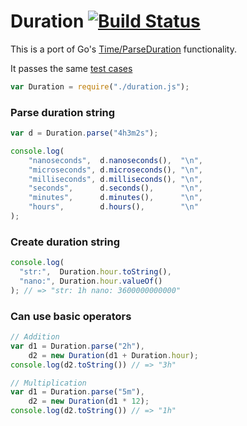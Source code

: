# Duration [![Build Status](https://travis-ci.org/icholy/ParseDuration.png?branch=master)](https://travis-ci.org/icholy/ParseDuration) 

This is a port of Go's [Time/ParseDuration](http://golang.org/pkg/time/#ParseDuration) functionality.

It passes the same [test cases](http://golang.org/src/pkg/time/time_test.go#L1194)

``` js
var Duration = require("./duration.js");
```

### Parse duration string
``` js
var d = Duration.parse("4h3m2s");

console.log(
    "nanoseconds",  d.nanoseconds(),  "\n",
    "microseconds", d.microseconds(), "\n",
    "milliseconds", d.milliseconds(), "\n",
    "seconds",      d.seconds(),      "\n",
    "minutes",      d.minutes(),      "\n",
    "hours",        d.hours(),        "\n"
);
```

### Create duration string
``` js
console.log(
  "str:",  Duration.hour.toString(),
  "nano:", Duration.hour.valueOf()
); // => "str: 1h nano: 3600000000000"
```

### Can use basic operators
``` js
// Addition
var d1 = Duration.parse("2h"),
    d2 = new Duration(d1 + Duration.hour);
console.log(d2.toString()) // => "3h"

// Multiplication
var d1 = Duration.parse("5m"),
    d2 = new Duration(d1 * 12);
console.log(d2.toString()) // => "1h"
```



